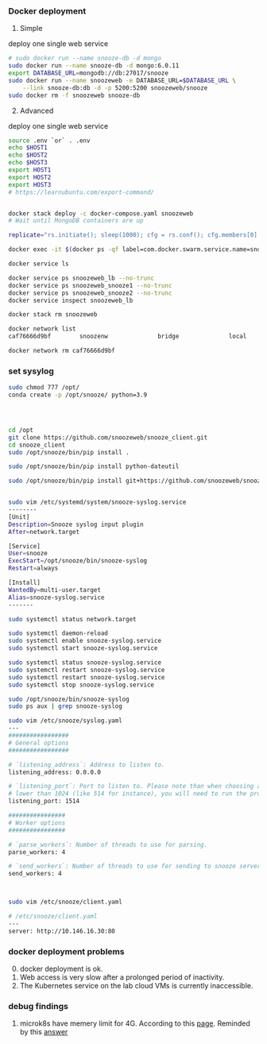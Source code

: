 
### Docker deployment

1. Simple

deploy one single web service
```bash
# sudo docker run --name snooze-db -d mongo
sudo docker run --name snooze-db -d mongo:6.0.11
export DATABASE_URL=mongodb://db:27017/snooze
sudo docker run --name snoozeweb -e DATABASE_URL=$DATABASE_URL \
    --link snooze-db:db -d -p 5200:5200 snoozeweb/snooze
sudo docker rm -f snoozeweb snooze-db
```

2. Advanced

deploy one single web service
```bash
source .env `or` . .env
echo $HOST1
echo $HOST2
echo $HOST3
export HOST1
export HOST2
export HOST3
# https://learnubuntu.com/export-command/


docker stack deploy -c docker-compose.yaml snoozeweb
# Wait until MongoDB containers are up

replicate="rs.initiate(); sleep(1000); cfg = rs.conf(); cfg.members[0].host = \"mongo1:27017\"; rs.reconfig(cfg); rs.add({ host: \"mongo2:27017\", priority: 0.5 }); rs.add({ host: \"mongo3:27017\", priority: 0.5 }); rs.status();"

docker exec -it $(docker ps -qf label=com.docker.swarm.service.name=snoozeweb_mongo1) /bin/bash -c "echo '${replicate}' | mongosh"

docker service ls

docker service ps snoozeweb_lb --no-trunc
docker service ps snoozeweb_snooze1 --no-trunc
docker service ps snoozeweb_snooze2 --no-trunc
docker service inspect snoozeweb_lb

docker stack rm snoozeweb

docker network list
caf76666d9bf        snoozenw              bridge              local

docker network rm caf76666d9bf
```

### set sysylog

```bash
sudo chmod 777 /opt/
conda create -p /opt/snooze/ python=3.9




cd /opt
git clone https://github.com/snoozeweb/snooze_client.git
cd snooze_client
sudo /opt/snooze/bin/pip install .

sudo /opt/snooze/bin/pip install python-dateutil

sudo /opt/snooze/bin/pip install git+https://github.com/snoozeweb/snooze_plugins.git#subdirectory=input/syslog


sudo vim /etc/systemd/system/snooze-syslog.service
--------
[Unit]
Description=Snooze syslog input plugin
After=network.target

[Service]
User=snooze
ExecStart=/opt/snooze/bin/snooze-syslog
Restart=always

[Install]
WantedBy=multi-user.target
Alias=snooze-syslog.service
-------

sudo systemctl status network.target

sudo systemctl daemon-reload
sudo systemctl enable snooze-syslog.service
sudo systemctl start snooze-syslog.service

sudo systemctl status snooze-syslog.service
sudo systemctl restart snooze-syslog.service
sudo systemctl restart snooze-syslog.service
sudo systemctl stop snooze-syslog.service

sudo /opt/snooze/bin/snooze-syslog
sudo ps aux | grep snooze-syslog

sudo vim /etc/snooze/syslog.yaml
---
#################
# General options
#################

# `listening_address`: Address to listen to.
listening_address: 0.0.0.0

# `listening_port`: Port to listen to. Please note than when choosing a port
# lower than 1024 (like 514 for instance), you will need to run the process as root.
listening_port: 1514

################
# Worker options
################

# `parse_workers`: Number of threads to use for parsing.
parse_workers: 4

# `send_workers`: Number of threads to use for sending to snooze server.
send_workers: 4



sudo vim /etc/snooze/client.yaml

# /etc/snooze/client.yaml
---
server: http://10.146.16.30:80


```


### docker deployment problems

0. docker deployment is ok.
1. Web access is very slow after a prolonged period of inactivity.
2. The Kubernetes service on the lab cloud VMs is currently inaccessible.

### debug findings 

1. microk8s have memery limit for 4G. According to this [page](https://microk8s.io/docs/getting-started#:~:text=What%20you'll%20need,-An%20Ubuntu%2022.04&text=MicroK8s%20runs%20in%20as%20little,space%20and%204G%20of%20memory.). Reminded by this [answer](https://stackoverflow.com/questions/46826164/kubernetes-pods-failing-on-pod-sandbox-changed-it-will-be-killed-and-re-create)



